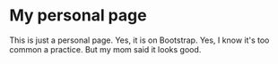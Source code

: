 # My personal page
This is just a personal page.
Yes, it is on Bootstrap.
Yes, I know it's too common a practice.
But my mom said it looks good.
